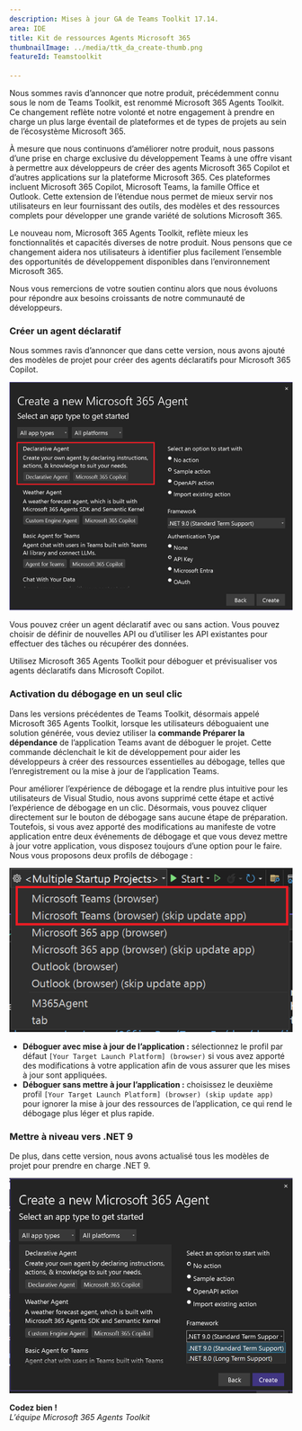 ```yaml
---
description: Mises à jour GA de Teams Toolkit 17.14.
area: IDE
title: Kit de ressources Agents Microsoft 365
thumbnailImage: ../media/ttk_da_create-thumb.png
featureId: Teamstoolkit

---
```



Nous sommes ravis d’annoncer que notre produit, précédemment connu sous le nom de Teams Toolkit, est renommé Microsoft 365 Agents Toolkit. Ce changement reflète notre volonté et notre engagement à prendre en charge un plus large éventail de plateformes et de types de projets au sein de l’écosystème Microsoft 365.

À mesure que nous continuons d’améliorer notre produit, nous passons d’une prise en charge exclusive du développement Teams à une offre visant à permettre aux développeurs de créer des agents Microsoft 365 Copilot et d’autres applications sur la plateforme Microsoft 365. Ces plateformes incluent Microsoft 365 Copilot, Microsoft Teams, la famille Office et Outlook. Cette extension de l’étendue nous permet de mieux servir nos utilisateurs en leur fournissant des outils, des modèles et des ressources complets pour développer une grande variété de solutions Microsoft 365.

Le nouveau nom, Microsoft 365 Agents Toolkit, reflète mieux les fonctionnalités et capacités diverses de notre produit. Nous pensons que ce changement aidera nos utilisateurs à identifier plus facilement l’ensemble des opportunités de développement disponibles dans l’environnement Microsoft 365.

Nous vous remercions de votre soutien continu alors que nous évoluons pour répondre aux besoins croissants de notre communauté de développeurs.


### Créer un agent déclaratif 

Nous sommes ravis d’annoncer que dans cette version, nous avons ajouté des modèles de projet pour créer des agents déclaratifs pour Microsoft 365 Copilot.

![Créer un projet DA](../media/atk_da_create.png)

Vous pouvez créer un agent déclaratif avec ou sans action. Vous pouvez choisir de définir de nouvelles API ou d’utiliser les API existantes pour effectuer des tâches ou récupérer des données.

Utilisez Microsoft 365 Agents Toolkit pour déboguer et prévisualiser vos agents déclaratifs dans Microsoft Copilot.

### Activation du débogage en un seul clic
Dans les versions précédentes de Teams Toolkit, désormais appelé Microsoft 365 Agents Toolkit, lorsque les utilisateurs déboguaient une solution générée, vous deviez utiliser la **commande Préparer la dépendance** de l’application Teams avant de déboguer le projet. Cette commande déclenchait le kit de développement pour aider les développeurs à créer des ressources essentielles au débogage, telles que l’enregistrement ou la mise à jour de l’application Teams.

Pour améliorer l’expérience de débogage et la rendre plus intuitive pour les utilisateurs de Visual Studio, nous avons supprimé cette étape et activé l’expérience de débogage en un clic. Désormais, vous pouvez cliquer directement sur le bouton de débogage sans aucune étape de préparation. Toutefois, si vous avez apporté des modifications au manifeste de votre application entre deux événements de débogage et que vous devez mettre à jour votre application, vous disposez toujours d’une option pour le faire.
Nous vous proposons deux profils de débogage :

![profils de débogage](../media/atk_debug_profiles.png)

- **Déboguer avec mise à jour de l’application :** sélectionnez le profil par défaut `[Your Target Launch Platform] (browser)` si vous avez apporté des modifications à votre application afin de vous assurer que les mises à jour sont appliquées.
- **Déboguer sans mettre à jour l’application :** choisissez le deuxième profil `[Your Target Launch Platform] (browser) (skip update app) ` pour ignorer la mise à jour des ressources de l’application, ce qui rend le débogage plus léger et plus rapide.

### Mettre à niveau vers .NET 9

De plus, dans cette version, nous avons actualisé tous les modèles de projet pour prendre en charge .NET 9.

![Prise en charge de .net9](../media/atk_net9.png)

**Codez bien !**  
*L’équipe Microsoft 365 Agents Toolkit*
